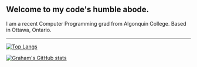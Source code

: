 ## Welcome to my code's humble abode.

I am a recent Computer Programming grad from Algonquin College. Based in Ottawa, Ontario.

---

[![Top Langs](https://github-readme-stats.vercel.app/api/top-langs/?username=grahamcodes&layout=compact&title_color=58a6ff&text_color=c9d1d9&icon_color=8b949e&bg_color=0d1117&show_icons=true&hide_border=true)](https://github.com/anuraghazra/github-readme-stats)

[![Graham's GitHub stats](https://github-readme-stats.vercel.app/api?username=grahamcodes&title_color=58a6ff&text_color=c9d1d9&icon_color=8b949e&bg_color=0d1117&show_icons=true&hide_border=true)](https://github.com/anuraghazra/github-readme-stats)
